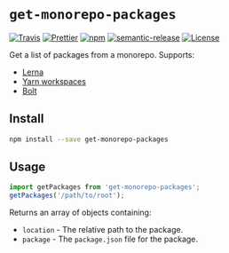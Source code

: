 # `get-monorepo-packages`

[![Travis](https://img.shields.io/travis/azz/get-monorepo-packages.svg?style=flat-square)](https://travis-ci.org/azz/get-monorepo-packages)
[![Prettier](https://img.shields.io/badge/code_style-prettier-ff69b4.svg?style=flat-square)](https://github.com/prettier/prettier)
[![npm](https://img.shields.io/npm/v/get-monorepo-packages.svg?style=flat-square)](https://npmjs.org/get-monorepo-packages)
[![semantic-release](https://img.shields.io/badge/%20%20%F0%9F%93%A6%F0%9F%9A%80-semantic--release-e10079.svg?style=flat-square)](https://github.com/semantic-release/semantic-release)
[![License](https://img.shields.io/badge/license-MIT-blue.svg?style=flat-square)](LICENSE)

Get a list of packages from a monorepo. Supports:

- [Lerna](https://github.com/lerna/lerna)
- [Yarn workspaces](https://yarnpkg.com/lang/en/docs/workspaces/)
- [Bolt](http://boltpkg.com/)

## Install

```bash
npm install --save get-monorepo-packages
```

## Usage

```js
import getPackages from 'get-monorepo-packages';
getPackages('/path/to/root');
```

Returns an array of objects containing:

- `location` - The relative path to the package.
- `package` - The `package.json` file for the package.
